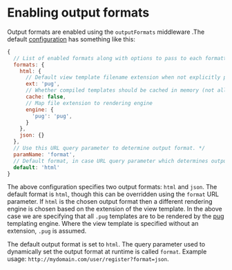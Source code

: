 # Enabling output formats

Output formats are enabled using the `outputFormats` middleware .The default [configuration](../AppConfiguration/) has something like this:

```js
{
  // List of enabled formats along with options to pass to each formatter. */
  formats: {
    html: {
      // Default view template filename extension when not explicitly provided. */
      ext: 'pug',
      // Whether compiled templates should be cached in memory (not all template engines honour this)
      cache: false,
      // Map file extension to rendering engine
      engine: {
        'pug': 'pug',
      }
    },
    json: {}
  },
  // Use this URL query parameter to determine output format. */
  paramName: 'format',
  // Default format, in case URL query parameter which determines output format isn't provided. */
  default: 'html'
}
```

The above configuration specifies two output formats: `html` and `json`. The default format is `html`, though this can be overridden using the `format` URL parameter. If `html` is the chosen output format then a different rendering engine is chosen based on the extension of the view template. In the above case we are specifying that all `.pug` templates are to be rendered by the [pug](https://github.com/pugjs/pug) templating engine. Where the view template is specified without an extension, `.pug` is assumed. 

The default output format is set to `html`. The query parameter used to dynamically set the output format at runtime is called `format`. Example usage: `http://mydomain.com/user/register?format=json`.

